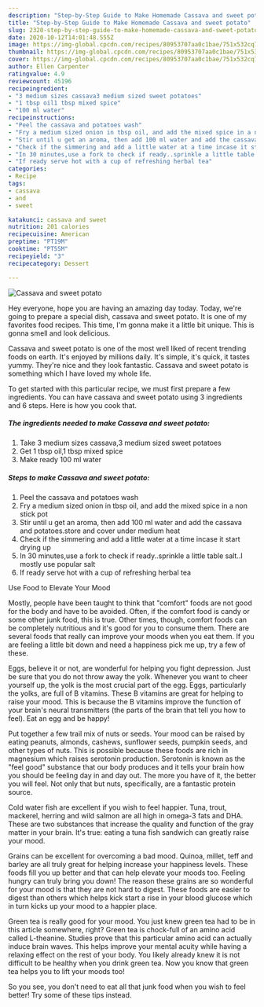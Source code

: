 ```yaml
---
description: "Step-by-Step Guide to Make Homemade Cassava and sweet potato"
title: "Step-by-Step Guide to Make Homemade Cassava and sweet potato"
slug: 2320-step-by-step-guide-to-make-homemade-cassava-and-sweet-potato
date: 2020-10-12T14:01:48.555Z
image: https://img-global.cpcdn.com/recipes/80953707aa0c1bae/751x532cq70/cassava-and-sweet-potato-recipe-main-photo.jpg
thumbnail: https://img-global.cpcdn.com/recipes/80953707aa0c1bae/751x532cq70/cassava-and-sweet-potato-recipe-main-photo.jpg
cover: https://img-global.cpcdn.com/recipes/80953707aa0c1bae/751x532cq70/cassava-and-sweet-potato-recipe-main-photo.jpg
author: Ellen Carpenter
ratingvalue: 4.9
reviewcount: 45196
recipeingredient:
- "3 medium sizes cassava3 medium sized sweet potatoes"
- "1 tbsp oil1 tbsp mixed spice"
- "100 ml water"
recipeinstructions:
- "Peel the cassava and potatoes wash"
- "Fry a medium sized onion in tbsp oil, and add the mixed spice in a non stick pot"
- "Stir until u get an aroma, then add 100 ml water and add the cassava and potatoes.store and cover under medium heat"
- "Check if the simmering and add a little water at a time incase it start drying up"
- "In 30 minutes,use a fork to check if ready..sprinkle a little table salt..I mostly use popular salt"
- "If ready serve hot with a cup of refreshing herbal tea"
categories:
- Recipe
tags:
- cassava
- and
- sweet

katakunci: cassava and sweet 
nutrition: 201 calories
recipecuisine: American
preptime: "PT19M"
cooktime: "PT55M"
recipeyield: "3"
recipecategory: Dessert

---
```



![Cassava and sweet potato](https://img-global.cpcdn.com/recipes/80953707aa0c1bae/751x532cq70/cassava-and-sweet-potato-recipe-main-photo.jpg)

Hey everyone, hope you are having an amazing day today. Today, we're going to prepare a special dish, cassava and sweet potato. It is one of my favorites food recipes. This time, I'm gonna make it a little bit unique. This is gonna smell and look delicious.

Cassava and sweet potato is one of the most well liked of recent trending foods on earth. It's enjoyed by millions daily. It's simple, it's quick, it tastes yummy. They're nice and they look fantastic. Cassava and sweet potato is something which I have loved my whole life.




To get started with this particular recipe, we must first prepare a few ingredients. You can have cassava and sweet potato using 3 ingredients and 6 steps. Here is how you cook that.

<!--inarticleads1-->

##### The ingredients needed to make Cassava and sweet potato:

1. Take 3 medium sizes cassava,3 medium sized sweet potatoes
1. Get 1 tbsp oil,1 tbsp mixed spice
1. Make ready 100 ml water




<!--inarticleads2-->

##### Steps to make Cassava and sweet potato:

1. Peel the cassava and potatoes wash
1. Fry a medium sized onion in tbsp oil, and add the mixed spice in a non stick pot
1. Stir until u get an aroma, then add 100 ml water and add the cassava and potatoes.store and cover under medium heat
1. Check if the simmering and add a little water at a time incase it start drying up
1. In 30 minutes,use a fork to check if ready..sprinkle a little table salt..I mostly use popular salt
1. If ready serve hot with a cup of refreshing herbal tea




Use Food to Elevate Your Mood


Mostly, people have been taught to think that "comfort" foods are not good for the body and have to be avoided. Often, if the comfort food is candy or some other junk food, this is true. Other times, though, comfort foods can be completely nutritious and it's good for you to consume them. There are several foods that really can improve your moods when you eat them. If you are feeling a little bit down and need a happiness pick me up, try a few of these.

Eggs, believe it or not, are wonderful for helping you fight depression. Just be sure that you do not throw away the yolk. Whenever you want to cheer yourself up, the yolk is the most crucial part of the egg. Eggs, particularly the yolks, are full of B vitamins. These B vitamins are great for helping to raise your mood. This is because the B vitamins improve the function of your brain's neural transmitters (the parts of the brain that tell you how to feel). Eat an egg and be happy!

Put together a few trail mix of nuts or seeds. Your mood can be raised by eating peanuts, almonds, cashews, sunflower seeds, pumpkin seeds, and other types of nuts. This is possible because these foods are rich in magnesium which raises serotonin production. Serotonin is known as the "feel good" substance that our body produces and it tells your brain how you should be feeling day in and day out. The more you have of it, the better you will feel. Not only that but nuts, specifically, are a fantastic protein source.

Cold water fish are excellent if you wish to feel happier. Tuna, trout, mackerel, herring and wild salmon are all high in omega-3 fats and DHA. These are two substances that increase the quality and function of the gray matter in your brain. It's true: eating a tuna fish sandwich can greatly raise your mood. 

Grains can be excellent for overcoming a bad mood. Quinoa, millet, teff and barley are all truly great for helping increase your happiness levels. These foods fill you up better and that can help elevate your moods too. Feeling hungry can truly bring you down! The reason these grains are so wonderful for your mood is that they are not hard to digest. These foods are easier to digest than others which helps kick start a rise in your blood glucose which in turn kicks up your mood to a happier place.

Green tea is really good for your mood. You just knew green tea had to be in this article somewhere, right? Green tea is chock-full of an amino acid called L-theanine. Studies prove that this particular amino acid can actually induce brain waves. This helps improve your mental acuity while having a relaxing effect on the rest of your body. You likely already knew it is not difficult to be healthy when you drink green tea. Now you know that green tea helps you to lift your moods too!

So you see, you don't need to eat all that junk food when you wish to feel better! Try  some  of  these  tips  instead.

